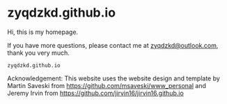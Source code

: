 # zyqdzkd.github.io

Hi, this is my homepage.

If you have more questions, please contact me at zyqdzkd@outlook.com, thank you very much.

`zyqdzkd.github.io`

Acknowledgement: This website uses the website design and template by Martin Saveski from https://github.com/msaveski/www_personal and Jeremy Irvin from https://github.com/jirvin16/jirvin16.github.io
